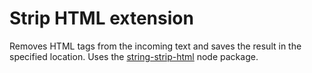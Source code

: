 # Strip HTML extension

Removes HTML tags from the incoming text and saves the result in the specified location. Uses the [string-strip-html](https://www.npmjs.com/package/string-strip-html) node package.